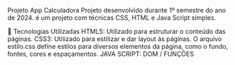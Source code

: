 Projeto App Calculadora
Projeto desenvolvido durante 1º semestre do ano de 2024. é um projeto com técnicas CSS, HTML e Java Script simples.

🚀 Tecnologias Utilizadas
HTML5: Utilizado para estruturar o conteúdo das páginas.
CSS3: Utilizado para estilizar e dar layout às páginas. O arquivo estilo.css define estilos para diversos elementos da página, como o fundo, fontes, cores e espaçamentos.
JAVA SCRIPT: DOM / FUNÇÕES
